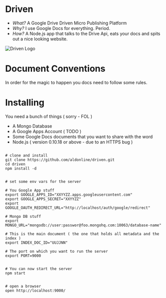 # Driven

* *What?* A Google Drive Driven Micro Publishing Platform
* *Why?* I use Google Docs for everything. Period.
* *How?* A Node.js app that talks to the Drive Api, eats your docs and spits out a nice looking website.


![Driven Logo](https://raw.github.com/aldonline/driven/master/public/driven-logo.png)


# Document Conventions

In order for the magic to happen you docs need to follow some rules.


# Installing

You need a bunch of things ( sorry - FOL )

* A Mongo Database
* A Google Apps Account ( TODO )
* Some Google Docs documents that you want to share with the word
* Node.js ( version 0.10.18 or above - due to an HTTPS bug )


```shell

# clone and install
git clone https://github.com/aldonline/driven.git
cd driven
npm install -d


# set some env vars for the server

# You Google App stuff
export GOOGLE_APPS_ID="XXYYZZ.apps.googleusercontent.com"
export GOOGLE_APPS_SECRET="XXYYZZ"
export GOOGLE_OAUTH_REDIRECT_URL="http://localhost/auth/google/redirect"

# Mongo DB stuff
export MONGO_URL="mongodb://user:passwor@foo.mongohq.com:10063/database-name"

# This is the main document ( the one that holds all metadata and the index )
export INDEX_DOC_ID="UUJJNN"

# The port on which you want to run the server
export PORT=9000


# You can now start the server
npm start


# open a browser
open http://localhost:9000/


```




